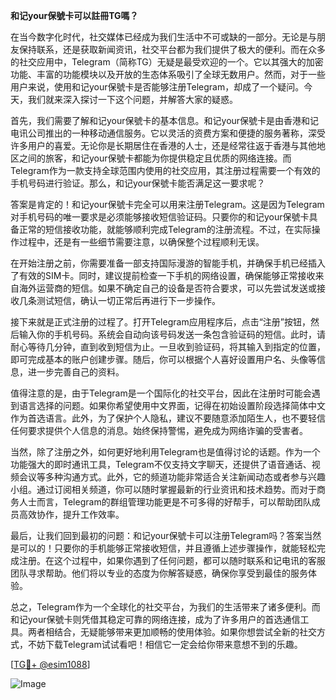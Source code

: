 **和记your保號卡可以註冊TG嗎？**

在当今数字化时代，社交媒体已经成为我们生活中不可或缺的一部分。无论是与朋友保持联系，还是获取新闻资讯，社交平台都为我们提供了极大的便利。而在众多的社交应用中，Telegram（简称TG）无疑是最受欢迎的一个。它以其强大的加密功能、丰富的功能模块以及开放的生态体系吸引了全球无数用户。然而，对于一些用户来说，使用和记your保號卡是否能够注册Telegram，却成了一个疑问。今天，我们就来深入探讨一下这个问题，并解答大家的疑惑。

首先，我们需要了解和记your保號卡的基本信息。和记your保號卡是由香港和记电讯公司推出的一种移动通信服务。它以灵活的资费方案和便捷的服务著称，深受许多用户的喜爱。无论你是长期居住在香港的人士，还是经常往返于香港与其他地区之间的旅客，和记your保號卡都能为你提供稳定且优质的网络连接。而Telegram作为一款支持全球范围内使用的社交应用，其注册过程需要一个有效的手机号码进行验证。那么，和记your保號卡能否满足这一要求呢？

答案是肯定的！和记your保號卡完全可以用来注册Telegram。这是因为Telegram对手机号码的唯一要求是必须能够接收短信验证码。只要你的和记your保號卡具备正常的短信接收功能，就能够顺利完成Telegram的注册流程。不过，在实际操作过程中，还是有一些细节需要注意，以确保整个过程顺利无误。

在开始注册之前，你需要准备一部支持国际漫游的智能手机，并确保手机已经插入了有效的SIM卡。同时，建议提前检查一下手机的网络设置，确保能够正常接收来自海外运营商的短信。如果不确定自己的设备是否符合要求，可以先尝试发送或接收几条测试短信，确认一切正常后再进行下一步操作。

接下来就是正式注册的过程了。打开Telegram应用程序后，点击“注册”按钮，然后输入你的手机号码。系统会自动向该号码发送一条包含验证码的短信。此时，请耐心等待几分钟，直到收到短信为止。一旦收到验证码，将其输入到指定的位置，即可完成基本的账户创建步骤。随后，你可以根据个人喜好设置用户名、头像等信息，进一步完善自己的资料。

值得注意的是，由于Telegram是一个国际化的社交平台，因此在注册时可能会遇到语言选择的问题。如果你希望使用中文界面，记得在初始设置阶段选择简体中文作为首选语言。此外，为了保护个人隐私，建议不要随意添加陌生人，也不要轻信任何要求提供个人信息的消息。始终保持警惕，避免成为网络诈骗的受害者。

当然，除了注册之外，如何更好地利用Telegram也是值得讨论的话题。作为一个功能强大的即时通讯工具，Telegram不仅支持文字聊天，还提供了语音通话、视频会议等多种沟通方式。此外，它的频道功能非常适合关注新闻动态或者参与兴趣小组。通过订阅相关频道，你可以随时掌握最新的行业资讯和技术趋势。而对于商务人士而言，Telegram的群组管理功能更是不可多得的好帮手，可以帮助团队成员高效协作，提升工作效率。

最后，让我们回到最初的问题：和记your保號卡可以注册Telegram吗？答案当然是可以的！只要你的手机能够正常接收短信，并且遵循上述步骤操作，就能轻松完成注册。在这个过程中，如果你遇到了任何问题，都可以随时联系和记电讯的客服团队寻求帮助。他们将以专业的态度为你解答疑惑，确保你享受到最佳的服务体验。

总之，Telegram作为一个全球化的社交平台，为我们的生活带来了诸多便利。而和记your保號卡则凭借其稳定可靠的网络连接，成为了许多用户的首选通信工具。两者相结合，无疑能够带来更加顺畅的使用体验。如果你想尝试全新的社交方式，不妨下载Telegram试试看吧！相信它一定会给你带来意想不到的乐趣。

[[TG💪+ @esim1088](https://t.me/s/esim1088)]

![Image](https://i.postimg.cc/4NQfJmqS/Snipaste-2025-05-13-00-14-12.png)